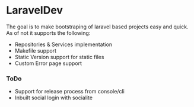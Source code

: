 # LaravelDev

The goal is to make bootstraping of laravel based projects easy and quick. As of not it supports the following:

- Repositories & Services implementation
- Makefile support
- Static Version support for static files
- Custom Error page support

### ToDo
- Support for release process from console/cli
- Inbuilt social login with socialite
